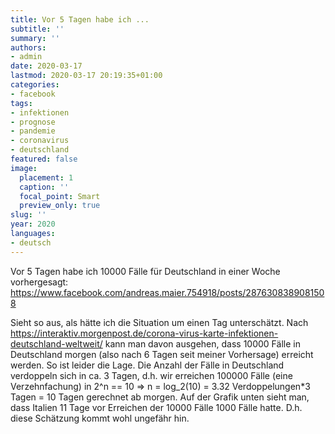 ```yaml
---
title: Vor 5 Tagen habe ich ...
subtitle: ''
summary: ''
authors:
- admin
date: 2020-03-17
lastmod: 2020-03-17 20:19:35+01:00
categories:
- facebook
tags:
- infektionen
- prognose
- pandemie
- coronavirus
- deutschland
featured: false
image:
  placement: 1
  caption: ''
  focal_point: Smart
  preview_only: true
slug: ''
year: 2020
languages:
- deutsch
---
```


Vor 5 Tagen habe ich 10000 Fälle für Deutschland in einer Woche vorhergesagt: https://www.facebook.com/andreas.maier.754918/posts/2876308389081508

Sieht so aus, als hätte ich die Situation um einen Tag unterschätzt. Nach https://interaktiv.morgenpost.de/corona-virus-karte-infektionen-deutschland-weltweit/ kann man davon ausgehen, dass 10000 Fälle in Deutschland morgen (also nach 6 Tagen seit meiner Vorhersage) erreicht werden. So ist leider die Lage. Die Anzahl der Fälle in Deutschland verdoppeln sich in ca. 3 Tagen, d.h. wir erreichen 100000 Fälle (eine Verzehnfachung) in 2^n == 10 => n = log_2(10) = 3.32 Verdoppelungen*3 Tagen = 10 Tagen gerechnet ab morgen. Auf der Grafik unten sieht man, dass Italien 11 Tage vor Erreichen der 10000 Fälle 1000 Fälle hatte. D.h. diese Schätzung kommt wohl ungefähr hin.